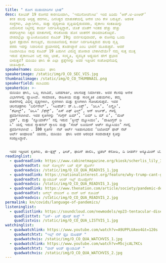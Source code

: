 ```yaml
---
title: " ರೋಗ ಮಹಾಮಾರಿಗಳ ಭಾಷೆ"
desc: ಕೋವಿಡ್‌ 19 ರೋಗದ ಕಾರಣದಿಂದಾಗಿ, 'ಇಮುನೋಜೆನಿಸಿಟಿ' ಇಂದ ಹಿಡಿದು ʼಆರ್‌.ಟಿ-ಪಿಸಿಆರ್‌ʼ
  ತನಕ ಹಲವು ಅಸ್ಪಷ್ಟ ಪದಗಳು, ದಿನನಿತ್ಯದ ಮಾತುಕತೆಯಲ್ಲಿ ಅನೇಕ ಬಾರಿ ಕೇಳಿ ಬರುತ್ತಿವೆ. ಆಡಳಿತ
  ಸಂಸ್ಥೆಗಳು, ವಿಜ್ಞಾನಿಗಳು, ಮತ್ತು ವೈದ್ಯಕೀಯ ವೃತ್ತಿಯಲ್ಲಿರುವವರು, ವೈರಾಣು ಸಂತತಿಯನ್ನು
  ಎದುರಿಸುವ ನಿಟ್ಟಿನಲ್ಲಿ ಕಾರ್ಯ ನಿರ್ವಹಿಸುತ್ತಿದ್ದಾರೆ, ಜೊತೆ ಜೊತೆಗೆ ಇಂತಹ ಹೆಚ್ಚು ಹೆಚ್ಚು
  ಪದಗುಚ್ಚಗಳು ನಿತ್ಯದ ಮಾತುಗಳಲ್ಲಿ ಸೇರಿಕೊಂಡು ಹೊಸ ಚಿಂತನೆಗೆ ದಾರಿಮಾಡಿಕೊಟ್ಟಿವೆ.
  ದೇಶದಲ್ಲೆಲ್ಲಾ ವ್ಯಾಪಿಸಿಕೊಂಡಿರುವ ಕೊವಿಡ್‌ 19ನ್ನು ವರ್ಣಿಸುವುದಾದರೆ, ಈ ರೋಗವು ಒಂದು
  ಕ್ರೂರ ಶತ್ರುವಾಗಿ ಕಾಣುತ್ತಿದೆ, ಮುಂಚೂಣಿಯಲ್ಲಿ ಕಾರ್ಯ ನಿರ್ವಹಿಸುತ್ತಿರುವ ಹಲವು ವೃತ್ತಿ
  ಪರರು ಇದನ್ನು ನಿವಾರಿಸುವ ಪ್ರಯಾಸದಲ್ಲಿ ತೊಡಗಿದ್ದಾರೆ ಎಂಬ ಭಾವನೆ ಮೂಡುತ್ತದೆ. ಆದರೆ
  ನಿಜವಾಗಿಯೂ ನಾವು ಕೊವಿಡ್‌ 19 ಪಿಡುಗಿನ ವಿರುದ್ಧ ಹೋರಾಡ ಬೇಕಾಗಿದೆಯೇ? ನಮ್ಮ ಸುತ್ತ ಮುತ್ತ
  ಇರುವ ವೈರಾಣುವಿನ ಬಗ್ಗೆ ನಮ್ಮ ಭಾಷೆ, ಸಂಸ್ಕೃತಿ, ವ್ಯವಸ್ಥಿತ ಅಧ್ಯಯನ ಹೇಗೆ ಪ್ರಭಾವ
  ಬೀರುತ್ತವೆ? ಮರಿಯಂ ಘಾನಿ ಈ ಎಲ್ಲಾ ಪ್ರಶ್ನೆಗಳನ್ನು ಅವರ ಇತ್ತೀಚಿನ ಸಂಶೋಧನೆಯಲ್ಲಿ
  ಚಿಂತಿಸಿದ್ದಾರೆ.
speakername: ಮರಿಯಂ  ಘಾನಿ
speakerimage: /static/img/O_CO_SEC_VIS.jpg
thumbnailimage: /static/img/O_CO_THUMBNAIL.png
speakerfield: ಕಲಾವಿದರು
speakerbio: >-
  ಮರಿಯಂ ಘಾನಿ, ಒಬ್ಬ ಕಲಾವಿದೆ, ಬರಹಗಾರ್ತಿ, ಚಲನಚಿತ್ರ ನಿರ್ಮಾಪಕಿ. ಅವರ ಕೆಲಸವು ಅನೇಕ
  ವಿಭಾಗಗಳಲ್ಲಿ ವ್ಯಾಪಿಸಿದೆ. ಸಾಮಾಜಿಕ, ರಾಜಕೀಯ ಮತ್ತು ಸಾಂಸ್ಕೃತಿಕ ವಿಷಯಗಳು, ತಮ್ಮ
  ರಚನೆಗಳಲ್ಲಿ ವಿಭಿನ್ನ ದೃಶ್ಯಗಳಾಗಿ, ಸ್ಥಳಗಳಾಗಿ ಮತ್ತು ಕ್ಷಣಗಳಾಗಿ ಗೋಚರಿಸುತ್ತವೆ. ಇವರ
  ಚಲನಚಿತ್ರಗಳು ʼಬರ್ಲಿನೇಲ್ʼ, ʼಸಿಪಿಹೆಚ್:‌ ಡ್.ಒ.ಎಕ್ಸ್ʼ, ʼಡಿಒಸಿʼ, ʼಎನ್ವೈಸಿʼ,
  ʼಶೆಫೀಲ್ಡ್‌ʼ, ʼಡಿಒಸಿʼ /ಫೆಸ್ಟ್‌ʼ, ʼಎಸ್‌ ಎಫ್‌ ಫಿಲ್ಮ್‌ʼ, ಆನ್‌ ಅರ್ಬರ್‌, ಗಳಲ್ಲಿ
  ಪ್ರದರ್ಶಿಸಲಾಗಿದೆ. ಇವರ ಕೃತಿಗಳನ್ನು ʼಗುಗ್ಗೆನ್‌ ಹಿಮ್‌ʼ, ʼಎಮ್‌ ಒ ಮ್‌ ಎʼ, ʼಮೆಟ್‌
  ಬ್ರೆರ್‌ʼ, ಮತ್ತು ʼನ್ಯೂಯಾರ್ಕ್‌ʼ ನಲ್ಲಿ ಇರುವ ʼಕ್ವೀನ್ಸ್‌ ಮ್ಯೂಸಿಯಂʼ, ʼವಾಷಿಂಗ್ಟನ್‌ ಡಿ
  ಸಿʼ ಯಲ್ಲಿ ಇರುವ ನ್ಯಾಷನಲ್‌ ಗ್ಯಾಲರಿ ಮತ್ತು ʼಸೆಂಟ್‌ ಲೂಯೀಸ್‌ ಆರ್ಟ್‌ ಮ್ಯೂಸಿಯಂʼ ಗಳಲ್ಲಿ
  ಪ್ರದರ್ಶಿಸಲಾಗಿದೆ . 100 ಕೃತಿಗಳ  ನೆಟ್‌ ಆರ್ಟ್‌ ಇತಿಹಾಸವಿರುವ ʼರಿಜೋಮ್‌ ಫಾರ್‌ ನೆಟ್‌
  ಆರ್ಟ್‌ ಆಂಥಾಲಜಿʼ ಯವರು, ಮರಿಯಂ  ಘಾನಿ ಅವರ ಆರಂಭಿಕ ಸಂವಾದಾತ್ಮಕ ಕೃತಿನ್ನು
  ಸಂರಕ್ಷಿಸಿದ್ದಾರೆ.


  ಇವರ ಇತ್ತೀಚಿನ ಕೃತಿಗಳು, ಈ-ಫ್ಲಕ್ಸ್‌ , ಫೀಜ್‌, ಫಾರಿನ್‌ ಪಾಲಿಸಿ, ಟ್ರಿಪಲ್‌ ಕೆನೋಪಿ, ದಿ ರೀಡರ್ಸ್‌ ಅಸ್ಯೂಮಿಂಗ್‌ ಬೋಯ್ಕಾಟ್‌: ರೆಸಿಸ್ಟೆಂಸ್‌ , ಏಜೆಂಸಿ ಮತ್ತು ಕಲ್ಚರಲ್‌ ಪ್ರೊಡಕ್ಷನ್‌, ಹಾಗೂ ಕ್ರಿಟಿಕಲ್‌ ರೈಟಿಂಗ್‌ ಎಂಸೆಂಬ್ಲೀಸ್‌  ಗಳಲ್ಲಿ ಪ್ರಕಾಶಿತಗೊಂಡಿವೆ. ಮಿಸ್ ಮರಿಯಂ  ಘಾನಿ ಯವರು, ಅನೇಕ ಫೆಲೋಶಿಪ್‌ ಗಳು, ಪುರಸ್ಕಾರಗಳು, ಅನುದಾನಗಳು ಮತ್ತು ರೆಸಿಡೆಂಸಿಗಳನ್ನು ಕ್ರಿಯೇಟಿವ್‌ ಕ್ಯಾಪಿಟಲ್‌, ದಿ ನ್ಯೂಯಾರ್ಕ್‌ ಸ್ಟೇಟ್‌ ಕೌಂಸಿಲ್‌ ಆನ್‌ ಆರ್ಟ್ಸ್‌, ದಿ ನ್ಯೂಯಾರ್ಕ್‌ ಪಬ್ಲಿಕ್‌ ಲೈಬ್ರರಿ ಮತ್ತು 18 ತ್‌ ಸ್ಟ್ರೀಟ್‌ ಆರ್ಟ್ಸ್‌ ಸೆಂಟರ್‌, ಲಾಸ್‌ ಏಂಜಲ್ಸ್‌ ಈ ಸಂಸ್ಥೆಗಳಿಂದ ಪಡೆದಿದ್ದಾರೆ.
readinglist:
  - quadreadlink: https://www.cabinetmagazine.org/kiosk/scherlis_lily_30_april_2020.php
    quadreadtxt: ನಾಟ್‌ ಸೋಲ್ಜರ್ಸ್‌ ಬಟ್‌ ಪೈರ್‌ ಫೈಟರ್ಸ್‌
    quadreadvis: /static/img/O_CO_QUA_READVIS_1.jpg
  - quadreadlink: https://nationalinterest.org/feature/why-trump-cant-go-war-against-coronavirus-140777
    quadreadtxt: ಪ್ಯಾಂಡಮಿಕ್ ಆಂಡ್‌ ಇಟ್ಸ್‌ ಮೆಟಪೊ಼ರ್ಸ್‌
    quadreadvis: /static/img/O_CO_QUA_READVIS_3.jpg
  - quadreadlink: https://www.thenation.com/article/society/pandemic-definition-covid/
    quadreadtxt: ಅಗೆನ್ಸ್ಟ್‌ ವೇಜಿಂಗ್‌ ಎ ವಾರ್‌ ಆನ್‌ ಕೋವಿಡ್
    quadreadvis: /static/img/O_CO_QUA_READVIS_2.jpg
permalink: kn/covids/language-of-pandemics/
listeninglist:
  - quadlistlink: https://soundcloud.com/newmodels/ep23-tentacular-disease
    quadlisttxt: "ಡಿಸ್- ಏಸ್‌ ಪೋಡ್‌ ಕಾಸ್ಟ್‌ "
    quadlistvis: /static/img/O_CO_QUA_LISTVIS_1.jpg
watchinglist:
  - quadwatchlink: https://www.youtube.com/watch?v=A9UPPLUAeo4&t=120s
    quadwatchtxt: "ಇಲ್ಲ್‌ ನೆಸ್‌ ಥ್ರೂ ಮೆಟಫರ್‌ "
    quadwatchvis: /static/img/O_CO_QUA_WATCHVIS_1.jpg
  - quadwatchlink: https://www.youtube.com/watch?v=M5cjcAL7KCs
    quadwatchtxt: "ವಾರ್‌ ಆಂಡ್‌ ಪ್ಯಾಂಡಮಿಕ್‌ "
    quadwatchvis: /static/img/O_CO_QUA_WATCHVIS_2.jpg
---
```

